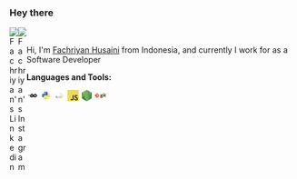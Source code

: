 ### Hey there 
<a href="https://www.linkedin.com/in/fachriyan-husaini-39875213b">
  <img align="left" alt="Fachriyan's Linkedin" width="15px" src="https://cdn.jsdelivr.net/npm/simple-icons@v3/icons/linkedin.svg" />
</a>
<a href="https://www.instagram.com/husainisme/">
  <img align="left" alt="Fachriyan's Instagram" width="15px" src="https://cdn.jsdelivr.net/npm/simple-icons@v3/icons/instagram.svg" />
</a>
<br />

Hi, I'm [Fachriyan Husaini](https://www.linkedin.com/in/fachriyan-husaini-39875213b) from Indonesia, and currently I work for as a Software Developer

**Languages and Tools:**  

<code><img height="20" src="https://raw.githubusercontent.com/github/explore/80688e429a7d4ef2fca1e82350fe8e3517d3494d/topics/go/go.png"></code>
<code><img height="20" src="https://raw.githubusercontent.com/github/explore/80688e429a7d4ef2fca1e82350fe8e3517d3494d/topics/python/python.png"></code>
<code><img height="20" src="https://raw.githubusercontent.com/github/explore/80688e429a7d4ef2fca1e82350fe8e3517d3494d/topics/mysql/mysql.png"></code>
<code><img height="20" src="https://raw.githubusercontent.com/github/explore/80688e429a7d4ef2fca1e82350fe8e3517d3494d/topics/javascript/javascript.png"></code>
<code><img height="20" src="https://raw.githubusercontent.com/github/explore/80688e429a7d4ef2fca1e82350fe8e3517d3494d/topics/nodejs/nodejs.png"></code>
<code><img height="20" src="https://raw.githubusercontent.com/github/explore/80688e429a7d4ef2fca1e82350fe8e3517d3494d/topics/git/git.png"></code>
